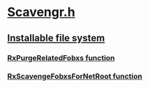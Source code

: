 # [Scavengr.h](index.md)
## [Installable file system](../_ifsk/index.md)
### [RxPurgeRelatedFobxs function](../scavengr/nf-scavengr-rxpurgerelatedfobxs.md)
### [RxScavengeFobxsForNetRoot function](../scavengr/nf-scavengr-rxscavengefobxsfornetroot.md)
